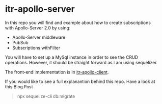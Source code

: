 # itr-apollo-server

In this repo you will find and example about how to create subscriptions with Apollo-Server 2.0 by using:

- Apollo-Server middleware
- PubSub
- Subscriptions withFilter

You will have to set up a MySql instance in order to see the CRUD operations. However, it should be straight forward as I am using sequelizer.

The front-end implementation is in <a href="https://github.com/itReverie/itr-apollo-client" target="_blank">itr-apollo-client</a>.

If you would like to see a full explanantion behind this repo. Have a look at this Blog Post

>npx sequelize-cli db:migrate
